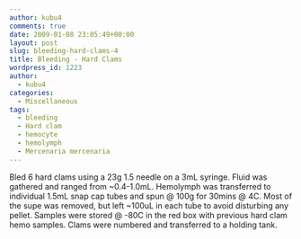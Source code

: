 ```yaml
---
author: kubu4
comments: true
date: 2009-01-08 23:05:49+00:00
layout: post
slug: bleeding-hard-clams-4
title: Bleeding - Hard Clams
wordpress_id: 1223
author:
  - kubu4
categories:
  - Miscellaneous
tags:
  - bleeding
  - Hard clam
  - hemocyte
  - hemolymph
  - Mercenaria mercenaria
---
```


Bled 6 hard clams using a 23g 1.5 needle on a 3mL syringe. Fluid was gathered and ranged from ~0.4-1.0mL. Hemolymph was transferred to individual 1.5mL snap cap tubes and spun @ 100g for 30mins @ 4C. Most of the supe was removed, but left ~100uL in each tube to avoid disturbing any pellet. Samples were stored @ -80C in the red box with previous hard clam hemo samples. Clams were numbered and transferred to a holding tank.
